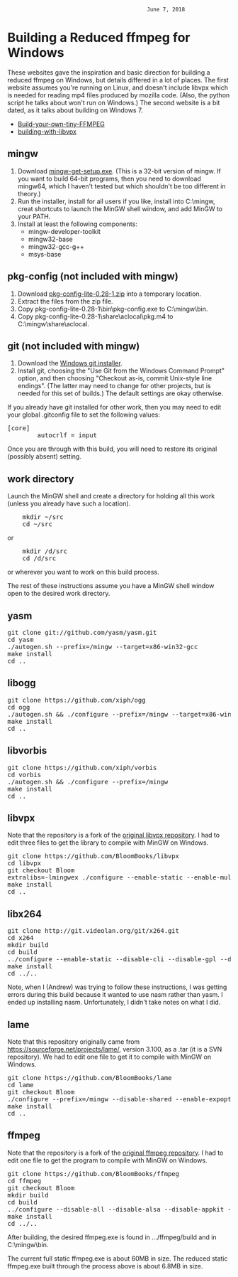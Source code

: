                                                 June 7, 2018
Building a Reduced ffmpeg for Windows
=====================================

These websites gave the inspiration and basic direction for building a reduced
ffmpeg on Windows, but details differed in a lot of places.  The first website
assumes you're running on Linux, and doesn't include libvpx which is needed for
reading mp4 files produced by mozilla code.  (Also, the python script he talks
about won't run on Windows.)  The second website is a bit dated, as it talks
about building on Windows 7.

  - [Build-your-own-tiny-FFMPEG](https://github.com/alberthdev/alberthdev-misc/wiki/Build-your-own-tiny-FFMPEG)
  - [building-with-libvpx](http://wiki.webmproject.org/ffmpeg/building-with-libvpx)


mingw
-----
1. Download [mingw-get-setup.exe](https://sourceforge.net/projects/mingw/files/).
   (This is a 32-bit version of mingw.  If you want to build 64-bit programs, then
   you need to download mingw64, which I haven't tested but which shouldn't be too
   different in theory.)
2. Run the installer, install for all users if you like, install into C:\mingw,
   creat shortcuts to launch the MinGW shell window, and add MinGW to your PATH.
3. Install at least the following components:
      - mingw-developer-toolkit
      - mingw32-base
      - mingw32-gcc-g++
      - msys-base


pkg-config (not included with mingw)
----------
1. Download [pkg-config-lite-0.28-1.zip](https://sourceforge.net/projects/pkgconfiglite/)
   into a temporary location.
2. Extract the files from the zip file.
3. Copy pkg-config-lite-0.28-1\bin\pkg-config.exe to C:\mingw\bin.
4. Copy pkg-config-lite-0.28-1\share\aclocal\pkg.m4 to C:\mingw\share\aclocal.


git (not included with mingw)
---
1. Download the [Windows git installer](https://git-scm.com/download/win).
2. Install git, choosing the "Use Git from the Windows Command Prompt" option, and
   then choosing "Checkout as-is, commit Unix-style line endings".  (The latter may
   need to change for other projects, but is needed for this set of builds.)  The
   default settings are okay otherwise.

If you already have git installed for other work, then you may need to edit your global
.gitconfig file to set the following values:
<pre>
[core]
        autocrlf = input
</pre>
Once you are through with this build, you will need to restore its original (possibly
absent) setting.


work directory
--------------
Launch the MinGW shell and create a directory for holding all this work (unless you
already have such a location).
<pre>
    mkdir ~/src
    cd ~/src
</pre>
or
<pre>
    mkdir /d/src
    cd /d/src
</pre>
or wherever you want to work on this build process.

The rest of these instructions assume you have a MinGW shell window open to the desired
work directory.


yasm
----
<pre>
git clone git://github.com/yasm/yasm.git
cd yasm
./autogen.sh --prefix=/mingw --target=x86-win32-gcc
make install
cd ..
</pre>

libogg
------
<pre>
git clone https://github.com/xiph/ogg
cd ogg
./autogen.sh && ./configure --prefix=/mingw --target=x86-win32-gcc
make install
cd ..
</pre>

libvorbis
---------
<pre>
git clone https://github.com/xiph/vorbis
cd vorbis
./autogen.sh && ./configure --prefix=/mingw
make install
cd ..
</pre>

libvpx
------
Note that the repository is a fork of the [original libvpx repository](https://chromium.googlesource.com/webm/libvpx).
I had to edit three files to get the library to compile with MinGW on Windows.
<pre>
git clone https://github.com/BloomBooks/libvpx
cd libvpx
git checkout Bloom
extralibs=-lmingwex ./configure --enable-static --enable-multithread --disable-vp9 --as=yasm --enable-libyuv --enable-webm-io --prefix=/mingw --target=x86-win32-gcc --disable-unit-tests
make install
cd ..
</pre>

libx264
-------
<pre>
git clone http://git.videolan.org/git/x264.git
cd x264
mkdir build
cd build
../configure --enable-static --disable-cli --disable-gpl --disable-opencl --disable-avs --disable-swscale --disable-lavf --disable-ffms --disable-gpac --disable-lsmash --enable-lto --prefix=/mingw
make install
cd ../..
</pre>
Note, when I (Andrew) was trying to follow these instructions, I was getting errors during this build because it wanted to use nasm rather than yasm.
I ended up installing nasm. Unfortunately, I didn't take notes on what I did.

lame
------
Note that this repository originally came from https://sourceforge.net/projects/lame/, version 3.100, as a .tar (it is a SVN repository).
We had to edit one file to get it to compile with MinGW on Windows.
<pre>
git clone https://github.com/BloomBooks/lame
cd lame
git checkout Bloom
./configure --prefix=/mingw --disable-shared --enable-expopt=full
make install
cd ..
</pre>

ffmpeg
------
Note that the repository is a fork of the [original ffmpeg repository](git://source.ffmpeg.org/ffmpeg.git).
I had to edit one file to get the program to compile with MinGW on Windows.
<pre>
git clone https://github.com/BloomBooks/ffmpeg
cd ffmpeg
git checkout Bloom
mkdir build
cd build
../configure --disable-all --disable-alsa --disable-appkit --disable-avfoundation --disable-bzlib --disable-coreimage --disable-iconv --disable-libxcb --disable-libxcb-shm --disable-libxcb-xfixes --disable-libxcb-shape --disable-lzma --disable-sndio --disable-sdl2 --disable-xlib --disable-zlib --disable-amf --disable-audiotoolbox --disable-cuvid --disable-d3d11va --disable-dxva2 --disable-ffnvcodec --disable-nvdec --disable-nvenc --disable-v4l2-m2m --disable-vaapi --disable-vdpau --disable-videotoolbox --enable-ffmpeg --enable-avcodec --enable-avformat --enable-avfilter --enable-swresample --enable-swscale --enable-decoder='h264,libvpx_vp8' --enable-encoder='rawvideo,libx264,libvpx_vp8' --enable-parser=h264,vp8 --enable-protocol=file --enable-protocol=concat --enable-demuxer=mov,webm,matroska --enable-muxer='rawvideo,mp4' --enable-filter=scale --enable-filter=aresample --enable-gpl --enable-libx264 --enable-libvorbis --enable-libvpx --enable-libmp3lame --enable-parser=mpegaudio --enable-demuxer=mp3 --enable-muxer=mp3 --enable-decoder=mp3* --enable-encoder=libmp3lame --prefix=/mingw --extra-ldflags=-static --pkg-config-flags=--static
make install
cd ../..
</pre>

After building, the desired ffmpeg.exe is found in .../ffmpeg/build and in C:\mingw\bin.

The current full static ffmpeg.exe is about 60MB in size.  The reduced static ffmpeg.exe
built through the process above is about 6.8MB in size.
